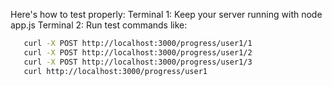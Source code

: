 Here's how to test properly:
Terminal 1: Keep your server running with node app.js
Terminal 2: Run test commands like:

```bash
   curl -X POST http://localhost:3000/progress/user1/1
   curl -X POST http://localhost:3000/progress/user1/2
   curl -X POST http://localhost:3000/progress/user1/3
   curl http://localhost:3000/progress/user1
```